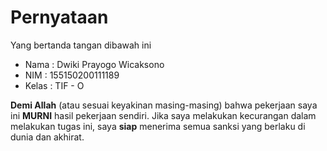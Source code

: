 # Pernyataan

Yang bertanda tangan dibawah ini

* Nama : Dwiki Prayogo Wicaksono
* NIM : 155150200111189
* Kelas : TIF - O

**Demi Allah** (atau sesuai keyakinan masing-masing) bahwa pekerjaan saya ini **MURNI** hasil pekerjaan sendiri. Jika saya melakukan kecurangan dalam melakukan tugas ini, saya **siap** menerima semua sanksi yang berlaku di dunia dan akhirat.